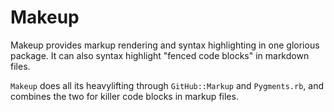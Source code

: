 # Makeup

Makeup provides markup rendering and syntax highlighting in one glorious
package. It can also syntax highlight "fenced code blocks" in markdown files.

`Makeup` does all its heavylifting through `GitHub::Markup` and `Pygments.rb`,
and combines the two for killer code blocks in markup files.

